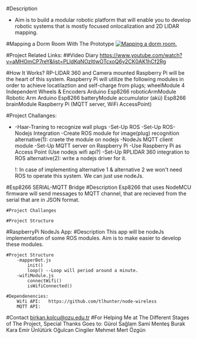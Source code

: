 #Description
- Aim is to build a modular robotic platform that will enable you to develop robotic systems that is mostly focused onlocalization and 2D LIDAR mapping.

#Mapping a Dorm Room With The Prototype
[![Mapping a dorm room.](http://i.imgur.com/aGk2MWS.png)](http://www.youtube.com/watch?v=oFOAtAxZN7c&t=0m44s "Mapping a dorm room.")

#Project Related Links:
##Video Diary
https://www.youtube.com/watch?v=aMHOmCP7reY&list=PLIdKqNOzltlwOTcxoQ6y2CK0AK1hCf2Rg
		
#How It Works?
	RP-LIDAR 360 and Camera mounted Raspberry Pi will be the heart of this system. Raspberry Pi will utilize the following modules in order
		to achieve locatilaztion and self-charge from plugs;
			wheelModule
				4 Independent Wheels & Encoders
				Arduino
				Esp8266
			roboticArmModule
				Robotic Arm
				Arduino
				Esp8266
			batteryModule
				accumulator (akü)
				Esp8266
			brainModule
				Raspberry Pi (MQTT server, WiFi AccessPoint)
				
#Project Challanges:
+	-Haar-Traning to recognize wall plugs
	-Set-Up ROS
		-Set-Up ROS-Nodejs Integration
		-Create ROS module for image(plug) recognition
			alternative(1): craete the module on nodejs 
	-NodeJs MQTT client module
	-Set-Up MQTT server on Raspberry Pi
	-Use Raspberry Pi as Access Point (Use nodejs wifi api?)
	-Set-Up RPLIDAR 360 integration to ROS
		alternative(2): write a nodejs driver for it.
	
	!: In case of implementing alternative 1 & alternative 2 we won't need ROS to operate this system. We can
		just use nodeJs.

#Esp8266 SERIAL-MQTT Bridge
	#Description
		Esp8266 that uses NodeMCU firmware will send messages to MQTT channel, that are recieved from the serial that are in JSON format.
	
	#Project Challanges
		
	#Project Structure

#RaspberryPi NodeJs App:
	#Description
		This app will be nodeJs implementation of some ROS modules. Aim is to make easier to develop these modules.

	#Project Structure
		-mapperBot.js
			init()
			loop() --Loop will period around a minute.
		-wifiModule.js
			connectWifi()
			isWifiConnected()

	#Dependenencies:
		Wifi API:	https://github.com/tlhunter/node-wireless
		MQTT API: 
#Contact
	birkan.kolcu@ozu.edu.tr
#For Helping Me at The Different Stages of The Project, Special Thanks Goes to:
		Gürol Sağlam
		Sami Menteş
		Burak Kara
		Emir Ünlütürk
		Oğulcan Cingiler
		Mehmet Mert Özgün
		
